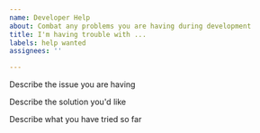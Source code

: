 ```yaml
---
name: Developer Help
about: Combat any problems you are having during development
title: I'm having trouble with ...
labels: help wanted
assignees: ''

---
```


Describe the issue you are having

Describe the solution you'd like

Describe what you have tried so far
